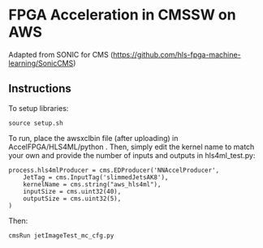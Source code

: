 # FPGA Acceleration in CMSSW on AWS

Adapted from SONIC for CMS (https://github.com/hls-fpga-machine-learning/SonicCMS)

## Instructions

To setup libraries:
```
source setup.sh
```

To run, place the awsxclbin file (after uploading) in AccelFPGA/HLS4ML/python .
Then, simply edit the kernel name to match your own and provide the number of inputs and outputs in hls4ml_test.py:
```
process.hls4mlProducer = cms.EDProducer('NNAccelProducer',
    JetTag = cms.InputTag('slimmedJetsAK8'),
    kernelName = cms.string("aws_hls4ml"),
    inputSize = cms.uint32(40),
    outputSize = cms.uint32(5),
)
```

Then:
```
cmsRun jetImageTest_mc_cfg.py
```
